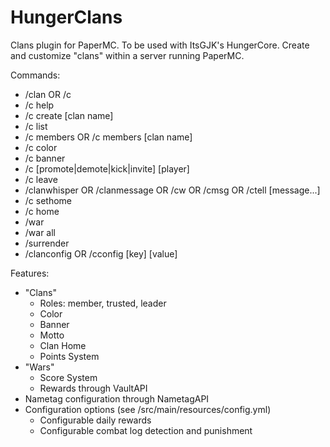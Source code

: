 # HungerClans

Clans plugin for PaperMC. To be used with ItsGJK's HungerCore.
Create and customize "clans" within a server running PaperMC.

Commands:
- /clan OR /c
- /c help
- /c create [clan name]
- /c list
- /c members OR /c members [clan name]
- /c color
- /c banner
- /c [promote|demote|kick|invite] [player]
- /c leave
- /clanwhisper OR /clanmessage OR /cw OR /cmsg OR /ctell [message...]
- /c sethome
- /c home
- /war
- /war all
- /surrender
- /clanconfig OR /cconfig [key] [value]

Features:
- "Clans"
  - Roles: member, trusted, leader
  - Color
  - Banner
  - Motto
  - Clan Home
  - Points System
- "Wars"
  - Score System
  - Rewards through VaultAPI
- Nametag configuration through NametagAPI
- Configuration options (see /src/main/resources/config.yml)
  - Configurable daily rewards
  - Configurable combat log detection and punishment
